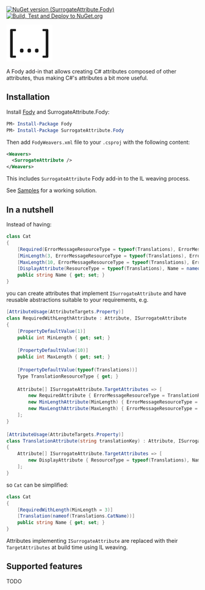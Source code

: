 [![NuGet version (SurrogateAttribute.Fody)](https://img.shields.io/nuget/v/SurrogateAttribute.Fody.svg?style=flat)](https://www.nuget.org/packages/SurrogateAttribute.Fody/) [![Build, Test and Deploy to NuGet.org](https://github.com/iotalambda/SurrogateAttribute.Fody/actions/workflows/main.yml/badge.svg)](https://github.com/iotalambda/SurrogateAttribute.Fody/actions/workflows/main.yml)

![Icon](https://raw.githubusercontent.com/iotalambda/SurrogateAttribute.Fody/main/icon.png)


A Fody add-in that allows creating C# attributes composed of other attributes, thus making C#'s attributes a bit more useful.

## Installation

Install [Fody](https://github.com/Fody/Fody) and SurrogateAttribute.Fody:

```powershell
PM> Install-Package Fody
PM> Install-Package SurrogateAttribute.Fody
```

Then add `FodyWeavers.xml` file to your `.csproj` with the following content:
```xml
<Weavers>
  <SurrogateAttribute />
</Weavers>
```

This includes `SurrogateAttribute` Fody add-in to the IL weaving process.

See [Samples](https://github.com/iotalambda/SurrogateAttribute.Fody/tree/main/Samples) for a working solution.

## In a nutshell

Instead of having:

```c#
class Cat
{
    [Required(ErrorMessageResourceType = typeof(Translations), ErrorMessageResourceName = nameof(Translations.NameRequired))]
    [MinLength(3, ErrorMessageResourceType = typeof(Translations), ErrorMessageResourceName = nameof(Translations.NameBadLength))]
    [MaxLength(10, ErrorMessageResourceType = typeof(Translations), ErrorMessageResourceName = nameof(Translations.NameBadLength))]
    [DisplayAttribute(ResourceType = typeof(Translations), Name = nameof(Translations.CatName))]
    public string Name { get; set; }
}
```

you can create attributes that implement `ISurrogateAttribute` and have reusable abstractions suitable to your requirements, e.g.

```c#
[AttributeUsage(AttributeTargets.Property)]
class RequiredWithLengthAttribute : Attribute, ISurrogateAttribute
{
    [PropertyDefaultValue(1)]
    public int MinLength { get; set; }

    [PropertyDefaultValue(10)]
    public int MaxLength { get; set; }

    [PropertyDefaultValue(typeof(Translations))]
    Type TranslationResourceType { get; }

    Attribute[] ISurrogateAttribute.TargetAttributes => [
        new RequiredAttribute { ErrorMessageResourceType = TranslationResourceType, ErrorMessageResourceName = nameof(Translations.NameRequired) },
        new MinLengthAttribute(MinLength) { ErrorMessageResourceType = TranslationResourceType, ErrorMessageResourceName = nameof(Translations.NameBadLength) },
        new MaxLengthAttribute(MaxLength) { ErrorMessageResourceType = TranslationResourceType, ErrorMessageResourceName = nameof(Translations.NameBadLength) },
    ];
}

[AttributeUsage(AttributeTargets.Property)]
class TranslationAttribute(string translationKey) : Attribute, ISurrogateAttribute
{
    Attribute[] ISurrogateAttribute.TargetAttributes => [
        new DisplayAttribute { ResourceType = typeof(Translations), Name = translationKey }
    ];
}
```

so `Cat` can be simplified:

```c#
class Cat
{
    [RequiredWithLength(MinLength = 3)]
    [Translation(nameof(Translations.CatName))]
    public string Name { get; set; }
}
```

Attributes implementing `ISurrogateAttribute` are replaced with their `TargetAttributes` at build time using IL weaving.

## Supported features
TODO